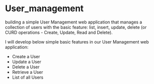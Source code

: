# User_management



building a simple User Management web application that manages a collection of users with the basic feature: list, insert, update, delete
(or CURD operations - Create, Update, Read and Delete).

I will develop below simple basic features in our User Management web application:
- Create a User
- Update a User
- Delete a User
- Retrieve a User
- List of all Users
